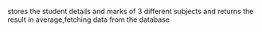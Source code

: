 stores the student details and marks of 3 different subjects and returns the result in average,fetching 
data from the database
